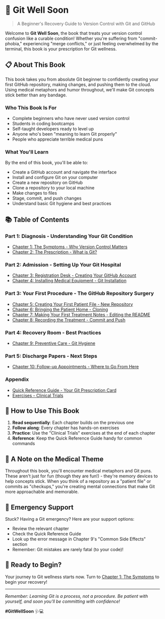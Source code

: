 # 🏥 Git Well Soon

> A Beginner's Recovery Guide to Version Control with Git and GitHub

Welcome to **Git Well Soon**, the book that treats your version control confusion like a curable condition! Whether you're suffering from "commit-phobia," experiencing "merge conflicts," or just feeling overwhelmed by the terminal, this book is your prescription for Git wellness.

## 📋 About This Book

This book takes you from absolute Git beginner to confidently creating your first GitHub repository, making changes, and pushing them to the cloud. Using medical metaphors and humor throughout, we'll make Git concepts stick better than any bandage.

### Who This Book Is For

- Complete beginners who have never used version control
- Students in coding bootcamps
- Self-taught developers ready to level up
- Anyone who's been "meaning to learn Git properly"
- People who appreciate terrible medical puns

### What You'll Learn

By the end of this book, you'll be able to:
- Create a GitHub account and navigate the interface
- Install and configure Git on your computer
- Create a new repository on GitHub
- Clone a repository to your local machine
- Make changes to files
- Stage, commit, and push changes
- Understand basic Git hygiene and best practices

## 📚 Table of Contents

### Part 1: Diagnosis - Understanding Your Git Condition
- [Chapter 1: The Symptoms - Why Version Control Matters](chapter01-symptoms.md)
- [Chapter 2: The Prescription - What is Git?](chapter02-prescription.md)

### Part 2: Admission - Setting Up Your Git Hospital
- [Chapter 3: Registration Desk - Creating Your GitHub Account](chapter03-registration.md)
- [Chapter 4: Installing Medical Equipment - Git Installation](chapter04-installation.md)

### Part 3: Your First Procedure - The GitHub Repository Surgery
- [Chapter 5: Creating Your First Patient File - New Repository](chapter05-new-repository.md)
- [Chapter 6: Bringing the Patient Home - Cloning](chapter06-cloning.md)
- [Chapter 7: Making Your First Treatment Notes - Editing the README](chapter07-editing.md)
- [Chapter 8: Recording the Treatment - Commit and Push](chapter08-commit-push.md)

### Part 4: Recovery Room - Best Practices
- [Chapter 9: Preventive Care - Git Hygiene](chapter09-hygiene.md)

### Part 5: Discharge Papers - Next Steps
- [Chapter 10: Follow-up Appointments - Where to Go From Here](chapter10-next-steps.md)

### Appendix
- [Quick Reference Guide - Your Git Prescription Card](quick-reference.md)
- [Exercises - Clinical Trials](exercises/)

## 🚀 How to Use This Book

1. **Read sequentially**: Each chapter builds on the previous one
2. **Follow along**: Every chapter has hands-on exercises
3. **Practice**: Use the "Clinical Trials" exercises at the end of each chapter
4. **Reference**: Keep the Quick Reference Guide handy for common commands

## 💊 A Note on the Medical Theme

Throughout this book, you'll encounter medical metaphors and Git puns. These aren't just for fun (though they are fun!) - they're memory devices to help concepts stick. When you think of a repository as a "patient file" or commits as "checkups," you're creating mental connections that make Git more approachable and memorable.

## 🏥 Emergency Support

Stuck? Having a Git emergency? Here are your support options:

- Review the relevant chapter
- Check the Quick Reference Guide
- Look up the error message in Chapter 9's "Common Side Effects" section
- Remember: Git mistakes are rarely fatal (to your code)!

## 📖 Ready to Begin?

Your journey to Git wellness starts now. Turn to [Chapter 1: The Symptoms](chapter01-symptoms.md) to begin your recovery!

---

*Remember: Learning Git is a process, not a procedure. Be patient with yourself, and soon you'll be committing with confidence!*

**#GitWellSoon** 🩺💻